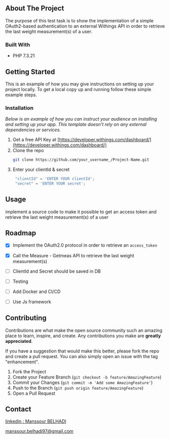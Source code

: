 

## About The Project
The purpose of this test task is to show the implementation of a simple OAuth2-based authentication to an external Withings API in order to retrieve the last weight measurement(s) of a user.




### Built With

* PHP 7.3.21




## Getting Started

This is an example of how you may give instructions on setting up your project locally.
To get a local copy up and running follow these simple example steps.


### Installation

_Below is an example of how you can instruct your audience on installing and setting up your app. This template doesn't rely on any external dependencies or services._

1. Get a free API Key at [https://developer.withings.com/dashboard/](https://developer.withings.com/dashboard/)
2. Clone the repo
   ```sh
   git clone https://github.com/your_username_/Project-Name.git
   ```
3. Enter your clientId & secret
   ```js
    "clientId" = 'ENTER YOUR clientId';
    "secret" = 'ENTER YOUR secret';

   ```


## Usage

implement a source code to make it possible to get an access token and retrieve the last weight measurement(s) of a user


## Roadmap

- [x] Implement the OAuth2.0 protocol in order to retrieve an `access_token`
- [x] Call the Measure - Getmeas API to retrieve the last weight measurement(s)
- [ ] ClientId and Secret should be saved in DB
- [ ] Testing
- [ ] Add Docker and CI/CD
- [ ] Use Js framework


## Contributing

Contributions are what make the open source community such an amazing place to learn, inspire, and create. Any contributions you make are **greatly appreciated**.

If you have a suggestion that would make this better, please fork the repo and create a pull request. You can also simply open an issue with the tag "enhancement".


1. Fork the Project
2. Create your Feature Branch (`git checkout -b feature/AmazingFeature`)
3. Commit your Changes (`git commit -m 'Add some AmazingFeature'`)
4. Push to the Branch (`git push origin feature/AmazingFeature`)
5. Open a Pull Request


## Contact

[linkedin : Manssour BELHADI ](https://www.linkedin.com/in/manssour-belhadi/)

manssour.belhadi97@gmail.com